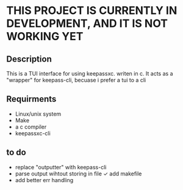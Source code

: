 #  THIS PROJECT IS CURRENTLY IN DEVELOPMENT, AND IT IS NOT WORKING YET

## Description
This is a TUI interface for using keepassxc. writen in c.
It acts as a "wrapper" for keepass-cli, becuase i prefer a tui to a cli

## Requirments
- Linux/unix system
- Make
- a c compiler
- keepassxc-cli

## to do
- replace "outputter" with keepass-cli
- parse output wihtout storing in file
    ✓ add makefile
- add better err handling
